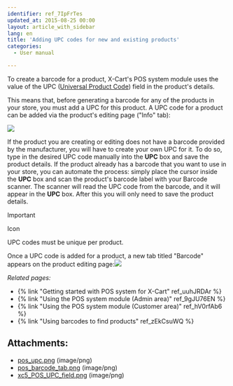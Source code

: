 ```yaml
---
identifier: ref_7IpFrTes
updated_at: 2015-08-25 00:00
layout: article_with_sidebar
lang: en
title: 'Adding UPC codes for new and existing products'
categories:
  - User manual

---
```



To create a barcode for a product, X-Cart's POS system module uses the value of the UPC ([Universal Product Code](http://en.wikipedia.org/wiki/Universal_Product_Code)) field in the product's details.

This means that, before generating a barcode for any of the products in your store, you must add a UPC for this product. A UPC code for a product can be added via the product's editing page ("Info" tab):

![]({{site.baseurl}}/attachments/7504429/8719206.png?effects=drop-shadow)

If the product you are creating or editing does not have a barcode provided by the manufacturer, you will have to create your own UPC for it. To do so, type in the desired UPC code manually into the **UPC** box and save the product details. If the product already has a barcode that you want to use in your store, you can automate the process: simply place the cursor inside the **UPC** box and scan the product's barcode label with your Barcode scanner. The scanner will read the UPC code from the barcode, and it will appear in the **UPC** box. After this you will only need to save the product details.

Important

Icon

UPC codes must be unique per product.

Once a UPC code is added for a product, a new tab titled "Barcode" appears on the product editing page:![]({{site.baseurl}}/attachments/7504429/7602274.png?effects=drop-shadow) 

_Related pages:_

*   {% link "Getting started with POS system for X-Cart" ref_uuhJRDAr %}
*   {% link "Using the POS system module (Admin area)" ref_9gJU76EN %}
*   {% link "Using the POS system module (Customer area)" ref_hV0rfAb6 %}
*   {% link "Using barcodes to find products" ref_zEkCsuWQ %}

## Attachments:

* [pos_upc.png]({{site.baseurl}}/attachments/7504429/7602273.png) (image/png)
* [pos_barcode_tab.png]({{site.baseurl}}/attachments/7504429/7602274.png) (image/png)
* [xc5_POS_UPC_field.png]({{site.baseurl}}/attachments/7504429/8719206.png) (image/png)